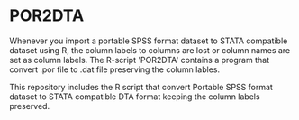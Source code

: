 # POR2DTA
Whenever you import a portable SPSS format dataset to STATA compatible dataset using R, the column labels to columns are lost or column names are set as column labels. The R-script 'POR2DTA' contains a program that convert .por file to .dat file preserving the column lables. 

This repository includes the R script that convert Portable SPSS format dataset to STATA compatible DTA format keeping the column labels preserved. 
